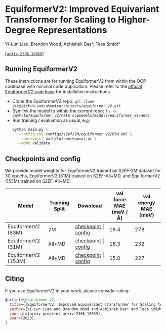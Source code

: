 # EquiformerV2: Improved Equivariant Transformer for Scaling to Higher-Degree Representations

Yi-Lun Liao, Brandon Wood, Abhishek Das*, Tess Smidt*

[[`arXiv:2306.12059`](https://arxiv.org/abs/2306.12059)]

## Running EquiformerV2

These instructions are for running EquiformerV2 from within the OCP codebase with minimal code duplication.
Please refer to the [official EquiformerV2 codebase](https://github.com/atomicarchitects/equiformer_v2)
for installation instructions.

* Clone the EquiformerV2 repo: `git clone git@github.com:atomicarchitects/equiformer_v2.git`
* Symlink the model to within the current repo: `ln -s path/to/equiformer_v2/nets ocpmodels/models/equiformer_v2/nets`
* Run training / evaluation as usual, e.g:
  ```bash
  python main.py \
    --config-yml configs/s2ef/2M/equiformer_v2/83M.yml \
    --checkpoint path/to/checkpoint.pt \
    --mode validate
  ```

## Checkpoints and config

We provide model weights for EquiformerV2 trained on S2EF-2M dataset for 30 epochs,
EquiformerV2 (31M) trained on S2EF-All+MD, and EquiformerV2 (153M) trained on S2EF-All+MD.

|Model	|Training Split	|Download	|val force MAE (meV / Å) |val energy MAE (meV) |
|---	|---	|---	|---	|---	|
|EquiformerV2 (83M)	|2M	|[checkpoint](https://dl.fbaipublicfiles.com/opencatalystproject/models/2023_06/oc20/s2ef/eq2_83M_2M.pt) \| [config](https://github.com/Open-Catalyst-Project/ocp/blob/main/configs/s2ef/2M/equiformer_v2/83M.yml)	|19.4 | 278 |
|EquiformerV2 (31M)|All+MD |[checkpoint](https://dl.fbaipublicfiles.com/opencatalystproject/models/2023_06/oc20/s2ef/eq2_31M_ec4_allmd.pt) \| [config](https://github.com/Open-Catalyst-Project/ocp/blob/main/configs/s2ef/all/equiformer_v2/31M.yml) |16.3 | 232 |
|EquiformerV2 (153M) |All+MD | [checkpoint](https://dl.fbaipublicfiles.com/opencatalystproject/models/2023_06/oc20/s2ef/eq2_153M_ec4_allmd.pt) \| [config](https://github.com/Open-Catalyst-Project/ocp/blob/main/configs/s2ef/all/equiformer_v2/153M.yml) |15.0 | 227 |

## Citing

If you use EquiformerV2 in your work, please consider citing:

```bibtex
@article{equiformer_v2,
  title={{EquiformerV2: Improved Equivariant Transformer for Scaling to Higher-Degree Representations}},
  author={Yi-Lun Liao and Brandon Wood and Abhishek Das* and Tess Smidt*},
  journal={arxiv preprint arxiv:2306.12059},
  year={2023},
}
```
